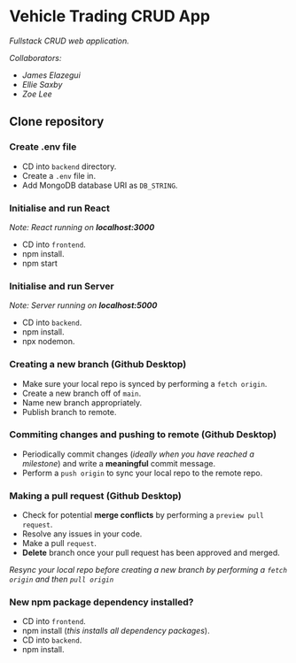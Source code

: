 # Vehicle Trading CRUD App
*Fullstack CRUD web application.*

*Collaborators:*
- *James Elazegui*
- *Ellie Saxby*
- *Zoe Lee*
## Clone repository
### Create **.env** file
- CD into `backend` directory.
- Create a `.env` file in.
- Add MongoDB database URI as `DB_STRING`.

### Initialise and run **React** 
*Note: React running on **localhost:3000***
- CD into `frontend`.
- npm install.
- npm start

### Initialise and run **Server** 
*Note: Server running on **localhost:5000***
- CD into `backend`.
- npm install.
- npx nodemon.

### Creating a new branch (**Github Desktop**)
- Make sure your local repo is synced by performing a `fetch origin`.
- Create a new branch off of `main`.
- Name new branch appropriately.
- Publish branch to remote.

### Commiting changes and pushing to remote (**Github Desktop**)
- Periodically commit changes (*ideally when you have reached a milestone*) and write a **meaningful** commit message.
- Perform a `push origin` to sync your local repo to the remote repo.

### Making a pull request (**Github Desktop**)
- Check for potential **merge conflicts** by performing a `preview pull request`.
- Resolve any issues in your code.
- Make a pull `request`.
- **Delete** branch once your pull request has been approved and merged.

*Resync your local repo before creating a new branch by performing a `fetch origin` and then `pull origin`*

### New **npm package dependency** installed?
- CD into `frontend`.
- npm install (*this installs all dependency packages*).
- CD into `backend`.
- npm install.




